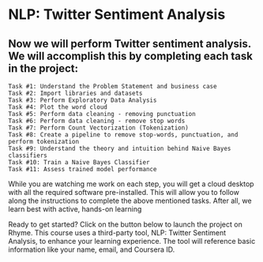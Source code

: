 # NLP: Twitter Sentiment Analysis

## Now we will perform Twitter sentiment analysis. We will accomplish this by completing each task in the project:

    Task #1: Understand the Problem Statement and business case
    Task #2: Import libraries and datasets
    Task #3: Perform Exploratory Data Analysis
    Task #4: Plot the word cloud
    Task #5: Perform data cleaning - removing punctuation
    Task #6: Perform data cleaning - remove stop words
    Task #7: Perform Count Vectorization (Tokenization)
    Task #8: Create a pipeline to remove stop-words, punctuation, and perform tokenization
    Task #9: Understand the theory and intuition behind Naive Bayes classifiers
    Task #10: Train a Naive Bayes Classifier
    Task #11: Assess trained model performance

While you are watching me work on each step, you will get a cloud desktop with all the required software pre-installed. This will allow you to follow along the instructions to complete the above mentioned tasks. After all, we learn best with active, hands-on learning

Ready to get started? Click on the button below to launch the project on Rhyme.
This course uses a third-party tool, NLP: Twitter Sentiment Analysis, to enhance your learning experience. The tool will reference basic information like your name, email, and Coursera ID.
